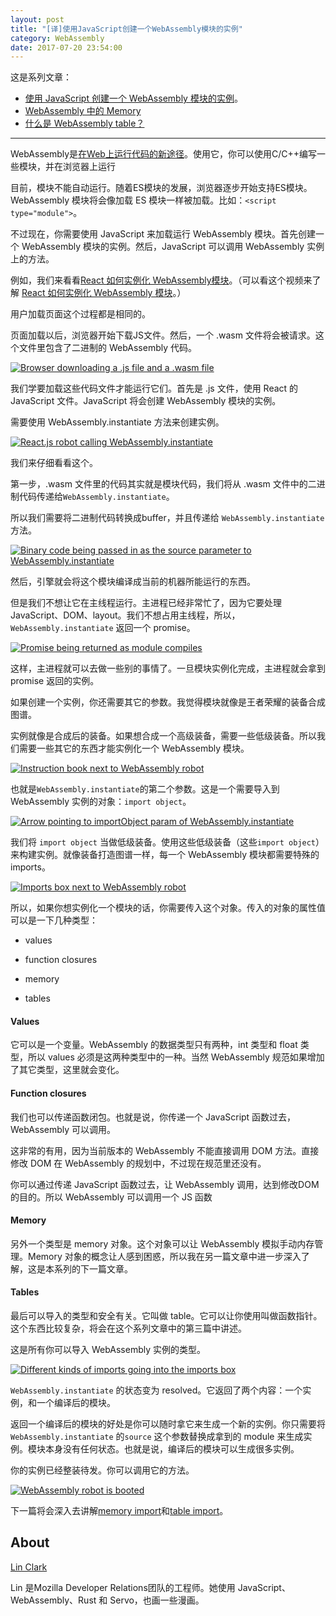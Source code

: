 ```yaml
---
layout: post
title: "[译]使用JavaScript创建一个WebAssembly模块的实例"
category: WebAssembly
date: 2017-07-20 23:54:00
---
```



这是系列文章：

* [使用 JavaScript 创建一个 WebAssembly 模块的实例](https://fanmingfei.com/posts/WebAssembly_Instance.html)。
* [WebAssembly 中的 Memory](https://fanmingfei.com/posts/WebAssembly_Memory.html)
* [什么是 WebAssembly table？](https://fanmingfei.com/posts/WebAssembly_Table.html)

***

WebAssembly是[在Web上运行代码的新途径](https://www.w3ctech.com/topics/3)。使用它，你可以使用C/C++编写一些模块，并在浏览器上运行

目前，模块不能自动运行。随着ES模块的发展，浏览器逐步开始支持ES模块。WebAssembly 模块将会像加载 ES 模块一样被加载。比如：`<script type="module">`。

不过现在，你需要使用 JavaScript 来加载运行 WebAssembly 模块。首先创建一个 WebAssembly 模块的实例。然后，JavaScript 可以调用 WebAssembly 实例上的方法。

例如，我们来看看[React 如何实例化 WebAssembly模块](https://www.youtube.com/watch?v=3GHJ4cbxsVQ)。（可以看这个视频来了解 [React 如何实例化 WebAssembly 模块](https://www.youtube.com/watch?v=3GHJ4cbxsVQ)。）

用户加载页面这个过程都是相同的。

页面加载以后，浏览器开始下载JS文件。然后，一个 .wasm 文件将会被请求。这个文件里包含了二进制的 WebAssembly 代码。

[![Browser downloading a .js file and a .wasm file](http://p0.qhimg.com/t01a67073d8f8c946a6.png)](https://2r4s9p1yi1fa2jd7j43zph8r-wpengine.netdna-ssl.com/files/2017/07/1-1.png)

我们学要加载这些代码文件才能运行它们。首先是 .js 文件，使用 React 的 JavaScript 文件。JavaScript 将会创建 WebAssembly 模块的实例。

需要使用 WebAssembly.instantiate 方法来创建实例。

[![React.js robot calling WebAssembly.instantiate](http://p0.qhimg.com/t01c1a5587e598b5695.png)](https://2r4s9p1yi1fa2jd7j43zph8r-wpengine.netdna-ssl.com/files/2017/07/1-2.png)

我们来仔细看看这个。

第一步，.wasm 文件里的代码其实就是模块代码，我们将从 .wasm 文件中的二进制代码传递给`WebAssembly.instantiate`。

所以我们需要将二进制代码转换成buffer，并且传递给 `WebAssembly.instantiate` 方法。

[![Binary code being passed in as the source parameter to WebAssembly.instantiate](http://p0.qhimg.com/t0106d299c60399d146.png)](https://2r4s9p1yi1fa2jd7j43zph8r-wpengine.netdna-ssl.com/files/2017/07/1-03.png)

然后，引擎就会将这个模块编译成当前的机器所能运行的东西。

但是我们不想让它在主线程运行。主进程已经非常忙了，因为它要处理 JavaScript、DOM、layout。我们不想占用主线程，所以，`WebAssembly.instantiate` 返回一个 promise。

[![Promise being returned as module compiles](http://p0.qhimg.com/t01d2e826b45bfd1e69.png)](https://2r4s9p1yi1fa2jd7j43zph8r-wpengine.netdna-ssl.com/files/2017/07/1-04.png)

这样，主进程就可以去做一些别的事情了。一旦模块实例化完成，主进程就会拿到 promise 返回的实例。

如果创建一个实例，你还需要其它的参数。我觉得模块就像是王者荣耀的装备合成图谱。

实例就像是合成后的装备。如果想合成一个高级装备，需要一些低级装备。所以我们需要一些其它的东西才能实例化一个 WebAssembly 模块。

[![Instruction book next to WebAssembly robot](http://p0.qhimg.com/t014976edecffd9caba.png)](https://2r4s9p1yi1fa2jd7j43zph8r-wpengine.netdna-ssl.com/files/2017/07/1-05.png)

也就是`WebAssembly.instantiate`的第二个参数。这是一个需要导入到 WebAssembly 实例的对象：`import object`。

[![Arrow pointing to importObject param of WebAssembly.instantiate](http://p0.qhimg.com/t01f1c91fb7bc40e195.png)](https://2r4s9p1yi1fa2jd7j43zph8r-wpengine.netdna-ssl.com/files/2017/07/1-06.png)

我们将 `import object` 当做低级装备。使用这些低级装备（这些`import object`）来构建实例。就像装备打造图谱一样，每一个 WebAssembly 模块都需要特殊的 imports。

[![Imports box next to WebAssembly robot](http://p0.qhimg.com/t01505d1d3b87f495f5.png)](https://2r4s9p1yi1fa2jd7j43zph8r-wpengine.netdna-ssl.com/files/2017/07/1-07.png)

所以，如果你想实例化一个模块的话，你需要传入这个对象。传入的对象的属性值可以是一下几种类型：

*   values

*   function closures

*   memory

*   tables

#### Values

它可以是一个变量。WebAssembly 的数据类型只有两种，int 类型和 float 类型，所以 values 必须是这两种类型中的一种。当然 WebAssembly 规范如果增加了其它类型，这里就会变化。

#### Function closures

我们也可以传递函数闭包。也就是说，你传递一个 JavaScript 函数过去，WebAssembly 可以调用。

这非常的有用，因为当前版本的 WebAssembly 不能直接调用 DOM 方法。直接修改 DOM 在 WebAssembly 的规划中，不过现在规范里还没有。

你可以通过传递 JavaScript 函数过去，让 WebAssembly 调用，达到修改DOM的目的。所以 WebAssembly 可以调用一个 JS 函数

#### Memory

另外一个类型是 memory 对象。这个对象可以让 WebAssembly 模拟手动内存管理。Memory 对象的概念让人感到困惑，所以我在另一篇文章中进一步深入了解，这是本系列的下一篇文章。

#### Tables

最后可以导入的类型和安全有关。它叫做 table。它可以让你使用叫做函数指针。这个东西比较复杂，将会在这个系列文章中的第三篇中讲述。

这是所有你可以导入 WebAssembly 实例的类型。

[![Different kinds of imports going into the imports box](http://p0.qhimg.com/t017e575195fca9809a.png)](https://2r4s9p1yi1fa2jd7j43zph8r-wpengine.netdna-ssl.com/files/2017/07/1-08.png)

`WebAssembly.instantiate` 的状态变为 resolved。它返回了两个内容：一个实例，和一个编译后的模块。

返回一个编译后的模块的好处是你可以随时拿它来生成一个新的实例。你只需要将 `WebAssembly.instantiate` 的`source` 这个参数替换成拿到的 module 来生成实例。模块本身没有任何状态。也就是说，编译后的模块可以生成很多实例。

你的实例已经整装待发。你可以调用它的方法。

[![WebAssembly robot is booted](http://p0.qhimg.com/t01fa40a366ec5b1515.png)](https://2r4s9p1yi1fa2jd7j43zph8r-wpengine.netdna-ssl.com/files/2017/07/1-09.png)

下一篇将会深入去讲解[memory import](https://hacks.mozilla.org/2017/07/memory-in-webassembly-and-why-its-safer-than-you-think/)和[table import](https://hacks.mozilla.org/2017/07/webassembly-table-imports-what-are-they/)。

## About

[Lin Clark](http://code-cartoons.com)

Lin 是Mozilla Developer Relations团队的工程师。她使用 JavaScript、WebAssembly、Rust 和 Servo，也画一些漫画。